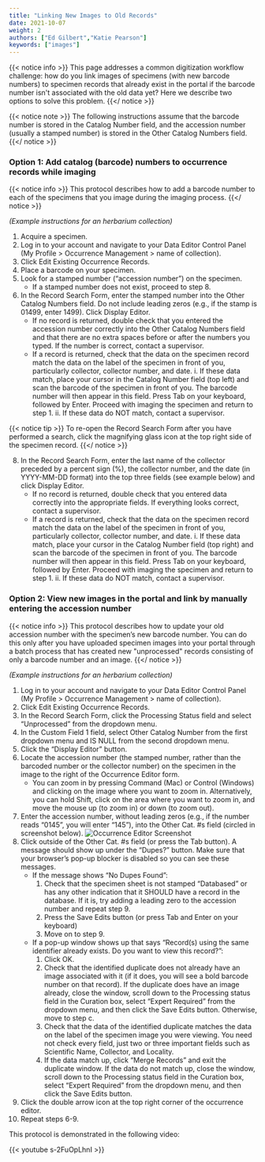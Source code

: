 ```yaml
---
title: "Linking New Images to Old Records"
date: 2021-10-07
weight: 2
authors: ["Ed Gilbert","Katie Pearson"]
keywords: ["images"]
---
```


{{< notice info >}}
  This page addresses a common digitization workflow challenge: how do you link images of specimens (with new barcode numbers) to specimen records that already exist in the portal if the barcode number isn't associated with the old data yet? Here we describe two options to solve this problem.
{{</ notice >}}

{{< notice note >}}
  The following instructions assume that the barcode number is stored in the Catalog Number field, and the accession number (usually a stamped number) is stored in the Other Catalog Numbers field.
{{</ notice >}}

### Option 1: Add catalog (barcode) numbers to occurrence records while imaging

{{< notice info >}}
  This protocol describes how to add a barcode number to each of the specimens that you image during the imaging process.
{{</ notice >}}

_(Example instructions for an herbarium collection)_
1. Acquire a specimen.
3. Log in to your account and navigate to your Data Editor Control Panel (My Profile > Occurrence Management > name of collection).
4. Click Edit Existing Occurrence Records.
5. Place a barcode on your specimen.
6. Look for a stamped number (“accession number”) on the specimen.
    * If a stamped number does not exist, proceed to step 8.
7. In the Record Search Form, enter the stamped number into the Other Catalog Numbers field. Do not include leading zeros (e.g., if the stamp is 01499, enter 1499). Click Display Editor.
    *	If no record is returned, double check that you entered the accession number correctly into the Other Catalog Numbers field and that there are no extra spaces before or after the numbers you typed. If the number is correct, contact a supervisor.
    *	If a record is returned, check that the data on the specimen record match the data on the label of the specimen in front of you, particularly collector, collector number, and date.
      i. If these data match, place your cursor in the Catalog Number field (top left) and scan the barcode of the specimen in front of you. The barcode number will then appear in this field. Press Tab on your keyboard, followed by Enter. Proceed with imaging the specimen and return to step 1.
      ii. If these data do NOT match, contact a supervisor.

{{< notice tip >}}
  To re-open the Record Search Form after you have performed a search, click the magnifying glass icon at the top right side of the specimen record.
{{</ notice >}}

8.	In the Record Search Form, enter the last name of the collector preceded by a percent sign (%), the collector number, and the date (in YYYY-MM-DD format) into the top three fields (see example below) and click Display Editor.
    * If no record is returned, double check that you entered data correctly into the appropriate fields. If everything looks correct, contact a supervisor.
    * If a record is returned, check that the data on the specimen record match the data on the label of the specimen in front of you, particularly collector, collector number, and date.
      i.	If these data match, place your cursor in the Catalog Number field (top right) and scan the barcode of the specimen in front of you. The barcode number will then appear in this field. Press Tab on your keyboard, followed by Enter. Proceed with imaging the specimen and return to step 1.
      ii.	If these data do NOT match, contact a supervisor.

### Option 2: View new images in the portal and link by manually entering the accession number

{{< notice info >}}
  This protocol describes how to update your old accession number with the specimen’s new barcode number. You can do this only after you have uploaded specimen images into your portal through a batch process that has created new "unprocessed" records consisting of only a barcode number and an image.
{{</ notice >}}

_(Example instructions for an herbarium collection)_
1. Log in to your account and navigate to your Data Editor Control Panel (My Profile > Occurrence Management > name of collection).
2. Click Edit Existing Occurrence Records.
3. In the Record Search Form, click the Processing Status field and select “Unprocessed” from the dropdown menu.
4. In the Custom Field 1 field, select Other Catalog Number from the first dropdown menu and IS NULL from the second dropdown menu.
5. Click the “Display Editor” button.
6. Locate the accession number (the stamped number, rather than the barcoded number or the collector number) on the specimen in the image to the right of the Occurrence Editor form.
    * You can zoom in by pressing Command (Mac) or Control (Windows) and clicking on the image where you want to zoom in. Alternatively, you can hold Shift, click on the area where you want to zoom in, and move the mouse up (to zoom in) or down (to zoom out).
7.	Enter the accession number, without leading zeros (e.g., if the number reads “0145”, you will enter “145”), into the Other Cat. #s field (circled in screenshot below).
![Occurrence Editor Screenshot](/symbiota-docs/images/Inkedoccedit_LI.jpg)
8. Click outside of the Other Cat. #s field (or press the Tab button). A message should show up under the “Dupes?” button. Make sure that your browser’s pop-up blocker is disabled so you can see these messages.
    * If the message shows “No Dupes Found”:
       1. Check that the specimen sheet is not stamped “Databased” or has any other indication that it SHOULD have a record in the database. If it is, try adding a leading zero to the accession number and repeat step 9.
       2. Press the Save Edits button (or press Tab and Enter on your keyboard)
       3. Move on to step 9.
    * If a pop-up window shows up that says “Record(s) using the same identifier already exists. Do you want to view this record?”:
        1. Click OK.
        2. Check that the identified duplicate does not already have an image associated with it (if it does, you will see a bold barcode number on that record). If the duplicate does have an image already, close the window, scroll down to the Processing status field in the Curation box, select “Expert Required” from the dropdown menu, and then click the Save Edits button. Otherwise, move to step c.
        3. Check that the data of the identified duplicate matches the data on the label of the specimen image you were viewing. You need not check every field, just two or three important fields such as Scientific Name, Collector, and Locality.
        4. If the data match up, click “Merge Records” and exit the duplicate window. If the data do not match up, close the window, scroll down to the Processing status field in the Curation box, select “Expert Required” from the dropdown menu, and then click the Save Edits button.
9. Click the double arrow icon at the top right corner of the occurrence editor.
10.	Repeat steps 6-9.

This protocol is demonstrated in the following video:

{{< youtube s-2FuOpLhnI >}}
